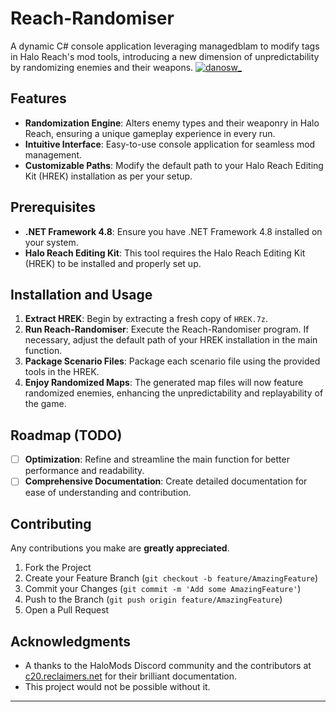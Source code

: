 # Reach-Randomiser

A dynamic C# console application leveraging managedblam to modify tags in Halo Reach's mod tools, introducing a new dimension of unpredictability by randomizing enemies and their weapons.
<a href="https://twitter.com/danosw_">
<img src="https://img.shields.io/twitter/follow/danosw_?logo=twitter&style=for-the-badge" alt="danosw_" />
</a>

## Features

- **Randomization Engine**: Alters enemy types and their weaponry in Halo Reach, ensuring a unique gameplay experience in every run.
- **Intuitive Interface**: Easy-to-use console application for seamless mod management.
- **Customizable Paths**: Modify the default path to your Halo Reach Editing Kit (HREK) installation as per your setup.

## Prerequisites

- **.NET Framework 4.8**: Ensure you have .NET Framework 4.8 installed on your system.
- **Halo Reach Editing Kit**: This tool requires the Halo Reach Editing Kit (HREK) to be installed and properly set up.

## Installation and Usage

1. **Extract HREK**: Begin by extracting a fresh copy of `HREK.7z`.
2. **Run Reach-Randomiser**: Execute the Reach-Randomiser program. If necessary, adjust the default path of your HREK installation in the main function.
3. **Package Scenario Files**: Package each scenario file using the provided tools in the HREK.
4. **Enjoy Randomized Maps**: The generated map files will now feature randomized enemies, enhancing the unpredictability and replayability of the game.

## Roadmap (TODO)

- [ ] **Optimization**: Refine and streamline the main function for better performance and readability.
- [ ] **Comprehensive Documentation**: Create detailed documentation for ease of understanding and contribution.

## Contributing

Any contributions you make are **greatly appreciated**.

1. Fork the Project
2. Create your Feature Branch (`git checkout -b feature/AmazingFeature`)
3. Commit your Changes (`git commit -m 'Add some AmazingFeature'`)
4. Push to the Branch (`git push origin feature/AmazingFeature`)
5. Open a Pull Request

## Acknowledgments

- A thanks to the HaloMods Discord community and the contributors at [c20.reclaimers.net](https://c20.reclaimers.net) for their brilliant documentation.
- This project would not be possible without it.

---
